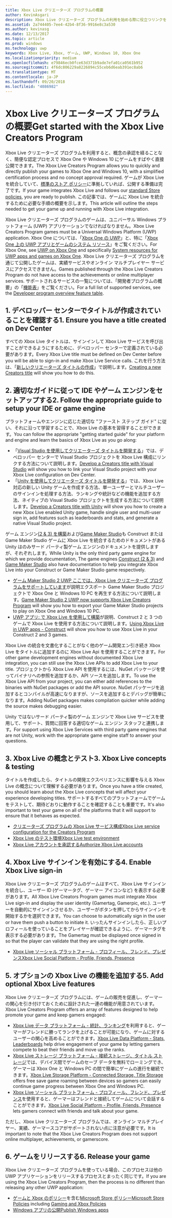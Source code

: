 ```yaml
---
title: Xbox Live クリエーターズ プログラムの概要
author: KevinAsgari
description: Xbox Live クリエーターズ プログラムの利用を始める際に役立つリンクを紹介します。
ms.assetid: 2a744405-7ee4-42b4-8f36-9916e8c3a530
ms.author: kevinasg
ms.date: 12/13/2017
ms.topic: article
ms.prod: windows
ms.technology: uwp
keywords: Xbox Live, Xbox, ゲーム, UWP, Windows 10, Xbox One
ms.localizationpriority: medium
ms.openlocfilehash: e79846ecb0fce63d371b9ade7efa01ca0561b952
ms.sourcegitcommit: 4f6dc806229a8226894c55ceb6d6eab391ec8ab6
ms.translationtype: MT
ms.contentlocale: ja-JP
ms.lasthandoff: 09/20/2018
ms.locfileid: "4086982"
---
```

# <a name="get-started-with-the-xbox-live-creators-program"></a><span data-ttu-id="51ed6-104">Xbox Live クリエーターズ プログラムの概要</span><span class="sxs-lookup"><span data-stu-id="51ed6-104">Get started with the Xbox Live Creators Program</span></span>
 
<span data-ttu-id="51ed6-105">Xbox Live クリエーターズ プログラムを利用すると、概念の承認を経ることなく、簡便な認定プロセスで Xbox One や Windows 10 にゲームをすばやく直接公開できます。</span><span class="sxs-lookup"><span data-stu-id="51ed6-105">The Xbox Live Creators Program allows you to quickly and directly publish your games to Xbox One and Windows 10, with a simplified certification process and no concept approval required.</span></span> <span data-ttu-id="51ed6-106">ゲームが Xbox Live を統合していて、[標準のストア ポリシー](https://msdn.microsoft.com/en-us/library/windows/apps/dn764944.aspx)に準拠していれば、公開する準備は完了です。</span><span class="sxs-lookup"><span data-stu-id="51ed6-106">If your game integrates Xbox Live and follows our [standard Store policies](https://msdn.microsoft.com/en-us/library/windows/apps/dn764944.aspx), you are ready to publish.</span></span> <span data-ttu-id="51ed6-107">この記事では、ゲームに Xbox Live を統合するために必要な手順の概要を示します。</span><span class="sxs-lookup"><span data-stu-id="51ed6-107">This article will outline the steps needed to get your game up and running with Xbox Live integration.</span></span> 

<span data-ttu-id="51ed6-108">Xbox Live クリエーターズ プログラムのゲームは、ユニバーサル Windows プラットフォーム (UWP) アプリケーションでなければなりません。</span><span class="sxs-lookup"><span data-stu-id="51ed6-108">Xbox Live Creators Program games must be a Universal Windows Platform (UWP) application.</span></span> <span data-ttu-id="51ed6-109">Xbox One については、「[Xbox One の UWP](https://msdn.microsoft.com/en-us/windows/uwp/xbox-apps/index)」と、特に「[Xbox One 上の UWP アプリとゲームのシステム リソース](https://msdn.microsoft.com/en-us/windows/uwp/xbox-apps/system-resource-allocation)」をご覧ください。</span><span class="sxs-lookup"><span data-stu-id="51ed6-109">For Xbox One, see [UWP on Xbox One](https://msdn.microsoft.com/en-us/windows/uwp/xbox-apps/index) and specifically [System resources for UWP apps and games on Xbox One](https://msdn.microsoft.com/en-us/windows/uwp/xbox-apps/system-resource-allocation).</span></span> <span data-ttu-id="51ed6-110">Xbox Live クリエーターズ プログラムを通じて公開したゲームは、実績サービスやオンライン マルチプレイヤー サービスにアクセスできません。</span><span class="sxs-lookup"><span data-stu-id="51ed6-110">Games published through the Xbox Live Creators Program do not have access to the achievements or online multiplayer services.</span></span> <span data-ttu-id="51ed6-111">サポートされるサービスの一覧については、「開発者プログラムの概要」の「[機能表](https://docs.microsoft.com/en-us/windows/uwp/xbox-live/developer-program-overview#feature-table)」をご覧ください。</span><span class="sxs-lookup"><span data-stu-id="51ed6-111">For a full list of supported services, see the [Developer program overview feature table](https://docs.microsoft.com/en-us/windows/uwp/xbox-live/developer-program-overview#feature-table).</span></span>

## <a name="1-ensure-you-have-a-title-created-on-dev-center"></a><span data-ttu-id="51ed6-112">1. デベロッパー センターでタイトルが作成されていることを確認する</span><span class="sxs-lookup"><span data-stu-id="51ed6-112">1. Ensure you have a title created on Dev Center</span></span>
<span data-ttu-id="51ed6-113">すべての Xbox Live タイトルは、サインインして Xbox Live サービスを呼び出すことができるようにするために、デベロッパー センターで定義されている必要があります。</span><span class="sxs-lookup"><span data-stu-id="51ed6-113">Every Xbox Live title must be defined on Dev Center before you will be able to sign-in and make Xbox Live Service calls.</span></span>  <span data-ttu-id="51ed6-114">これを行う方法は、「[新しいクリエーターズ タイトルの作成](create-and-test-a-new-creators-title.md)」で説明します。</span><span class="sxs-lookup"><span data-stu-id="51ed6-114">[Creating a new Creators title](create-and-test-a-new-creators-title.md) will show you how to do this.</span></span>

## <a name="2-follow-the-appropriate-guide-to-setup-your-ide-or-game-engine"></a><span data-ttu-id="51ed6-115">2. 適切なガイドに従って IDE やゲーム エンジンをセットアップする</span><span class="sxs-lookup"><span data-stu-id="51ed6-115">2. Follow the appropriate guide to setup your IDE or game engine</span></span>
<span data-ttu-id="51ed6-116">プラットフォームやエンジンに応じた適切な "ファースト ステップ ガイド" に従い、それに沿って学習することで、Xbox Live の基本を習得することができます。</span><span class="sxs-lookup"><span data-stu-id="51ed6-116">You can follow the appropriate "getting started guide" for your platform and engine and learn the basics of Xbox Live as you go along:</span></span>

* <span data-ttu-id="51ed6-117">「[Visual Studio を使用してクリエーターズ タイトルを開発する](develop-creators-title-with-visual-studio.md)」では、デベロッパー センターで Visual Studio プロジェクトを Xbox Live 構成にリンクする方法について説明します。</span><span class="sxs-lookup"><span data-stu-id="51ed6-117">[Develop a Creators title with Visual Studio](develop-creators-title-with-visual-studio.md) will show you how to link your Visual Studio project with your Xbox Live configuration on Dev Center.</span></span>
* <span data-ttu-id="51ed6-118">「[Unity を使用してクリエーターズ タイトルを開発する](develop-creators-title-with-unity.md)」では、Xbox Live 対応の新しい Unity ゲームを作成する方法、単一ユーザーとマルチユーザーのサインインを処理する方法、ランキングや統計などの機能を追加する方法、ネイティブの Visual Studio プロジェクトを生成する方法について説明します。</span><span class="sxs-lookup"><span data-stu-id="51ed6-118">[Develop a Creators title with Unity](develop-creators-title-with-unity.md) will show you how to create a new Xbox Live enabled Unity game, handle single user and multi-user sign in, add features such as leaderboards and stats, and generate a native Visual Studio project.</span></span>

<span data-ttu-id="51ed6-119">ゲーム エンジン[(2 & 3) を構築](https://www.scirra.com/construct2)および[Game Maker Studio](https://www.yoyogames.com/gamemaker)も Construct または Game Maker Studio ゲームに Xbox Live を統合するためのドキュメントがある Unity はのみサード パーティ製ゲーム エンジンのドキュメントを提供しますが、それぞれします。</span><span class="sxs-lookup"><span data-stu-id="51ed6-119">While Unity is the only third party game engine for which we provide documentation, The game engines [Construct (2 & 3)](https://www.scirra.com/construct2) and [Game Maker Studio](https://www.yoyogames.com/gamemaker) also have documentation to help you integrate Xbox Live into your Construct or Game Maker Studio game respectively.</span></span>

* <span data-ttu-id="51ed6-120">[ゲーム Maker Studio 2 UWP ここでは、Xbox Live クリエーターズ プログラムをサポートしています](https://www.yoyogames.com/gamemaker/xblc)が説明エクスポート Game Maker Studio プロジェクトで Xbox One と Windows 10 PC を再生する方法について説明します。</span><span class="sxs-lookup"><span data-stu-id="51ed6-120">[Game Maker Studio 2 UWP now supports Xbox Live Creators Program](https://www.yoyogames.com/gamemaker/xblc) will show you how to export your Game Maker Studio projects to play on Xbox One and Windows 10 PC.</span></span>
* <span data-ttu-id="51ed6-121">[UWP アプリ: で Xbox Live を使用して構築](https://www.scirra.com/tutorials/9540/using-xbox-live-in-uwp-apps)が説明、Construct 2 と 3 つのゲームで Xbox Live を使用する方法について説明します。</span><span class="sxs-lookup"><span data-stu-id="51ed6-121">[Using Xbox Live in UWP apps - Construct](https://www.scirra.com/tutorials/9540/using-xbox-live-in-uwp-apps) will show you how to use Xbox Live in your Construct 2 and 3 games.</span></span>

<span data-ttu-id="51ed6-122">Xbox Live の統合を文書化することがなく他のゲーム開発エン引き続き Xbox Live をタイトルに追加するのに Xbox Live Api を使用することができます。</span><span class="sxs-lookup"><span data-stu-id="51ed6-122">For other game development engines without documented Xbox Live integration, you can still use the Xbox Live APIs to add Xbox Live to your title.</span></span> <span data-ttu-id="51ed6-123">プロジェクトから Xbox Live API を使用するには、NuGet パッケージを使ってバイナリへの参照を追加するか、API ソースを追加します。</span><span class="sxs-lookup"><span data-stu-id="51ed6-123">To use the Xbox Live API from your project, you can either add references to the binaries with NuGet packages or add the API source.</span></span> <span data-ttu-id="51ed6-124">NuGet パッケージを追加するとコンパイルが高速になりますが、ソースを追加するとデバッグが簡単になります。</span><span class="sxs-lookup"><span data-stu-id="51ed6-124">Adding NuGet packages makes compilation quicker while adding the source makes debugging easier.</span></span>

<span data-ttu-id="51ed6-125">Unity ではないサード パーティ製のゲーム エンジンで Xbox Live サービスを使用して、サポート、質問に回答する適切なゲーム エンジン スタッフと連携します。</span><span class="sxs-lookup"><span data-stu-id="51ed6-125">For support using Xbox Live Services with third party game engines that are not Unity, work with the appropriate game engine staff to answer your questions.</span></span>

## <a name="3-xbox-live-concepts--testing"></a><span data-ttu-id="51ed6-126">3. Xbox Live の概念とテスト</span><span class="sxs-lookup"><span data-stu-id="51ed6-126">3. Xbox Live concepts & testing</span></span>
<span data-ttu-id="51ed6-127">タイトルを作成したら、タイトルの開発エクスペリエンスに影響を与える Xbox Live の概念について理解する必要があります。</span><span class="sxs-lookup"><span data-stu-id="51ed6-127">Once you have a title created, you should learn about the Xbox Live concepts that will affect your experience developing titles.</span></span> <span data-ttu-id="51ed6-128">サポートするすべてのプラットフォームでゲームをテストして、期待どおりに動作することを確認することも重要です。</span><span class="sxs-lookup"><span data-stu-id="51ed6-128">It's also important to test your game on all of the platforms that it will support to ensure that it behaves as expected.</span></span>

- [<span data-ttu-id="51ed6-129">クリエーターズ プログラムの Xbox Live サービス構成</span><span class="sxs-lookup"><span data-stu-id="51ed6-129">Xbox Live service configuration for the Creators Program</span></span>](xbox-live-service-configuration-creators.md)
- [<span data-ttu-id="51ed6-130">Xbox Live のテスト環境</span><span class="sxs-lookup"><span data-stu-id="51ed6-130">Xbox Live test environment</span></span>](../xbox-live-sandboxes.md)
- [<span data-ttu-id="51ed6-131">Xbox Live アカウントを承認する</span><span class="sxs-lookup"><span data-stu-id="51ed6-131">Authorize Xbox Live accounts</span></span>](authorize-xbox-live-accounts.md)

## <a name="4-enable-xbox-live-sign-in"></a><span data-ttu-id="51ed6-132">4. Xbox Live サインインを有効にする</span><span class="sxs-lookup"><span data-stu-id="51ed6-132">4. Enable Xbox Live sign-in</span></span>
<span data-ttu-id="51ed6-133">Xbox Live クリエーターズ プログラムのゲームはすべて、Xbox Live サインインを統合し、ユーザー ID (ゲーマータグ、ゲーマー アイコンなど) を表示する必要があります。</span><span class="sxs-lookup"><span data-stu-id="51ed6-133">All Xbox Live Creators Program games must integrate Xbox Live sign-in and display the user identity (Gamertag, Gamerpic, etc.).</span></span> <span data-ttu-id="51ed6-134">ユーザーを自動的にサインインさせるか、ユーザーがボタンを押してからサインインを開始するかを選択できます。</span><span class="sxs-lookup"><span data-stu-id="51ed6-134">You can choose to automatically sign in the user or have them push a button to initiate it.</span></span> <span data-ttu-id="51ed6-135">いったんサインインしたら、正しいプロフィールを使っていることをプレイヤーが確認できるように、ゲーマータグを表示する必要があります。</span><span class="sxs-lookup"><span data-stu-id="51ed6-135">The Gamertag must be displayed once signed in so that the player can validate that they are using the right profile.</span></span>

- [<span data-ttu-id="51ed6-136">Xbox Live ソーシャル プラットフォーム - プロフィール、フレンド、プレゼンス</span><span class="sxs-lookup"><span data-stu-id="51ed6-136">Xbox Live Social Platform - Profile, Friends, Presence</span></span>](../social-platform/social-platform.md)

## <a name="5-add-optional-xbox-live-features"></a><span data-ttu-id="51ed6-137">5. オプションの Xbox Live の機能を追加する</span><span class="sxs-lookup"><span data-stu-id="51ed6-137">5. Add optional Xbox Live features</span></span>

<span data-ttu-id="51ed6-138">Xbox Live クリエーターズ プログラムには、ゲームの販売を促進し、ゲーマーの関心を引き付けておくために設計された一連の機能が用意されています。</span><span class="sxs-lookup"><span data-stu-id="51ed6-138">Xbox Live Creators Program offers an array of features designed to help promote your game and keep gamers engaged:</span></span>

- <span data-ttu-id="51ed6-139">[Xbox Live データ プラットフォーム - 統計、ランキング](../data-platform/data-platform.md)を利用すると、ゲーマーがフレンドに勝ってランクを上げることが可能になり、ゲームに対するユーザーの関心を高めることができます。</span><span class="sxs-lookup"><span data-stu-id="51ed6-139">[Xbox Live Data Platform - Stats, Leaderboards](../data-platform/data-platform.md) help drive engagement of your game by letting gamers compete to beat their friends and move up the ranks.</span></span>
- <span data-ttu-id="51ed6-140">[Xbox Live ストレージ プラットフォーム - 接続ストレージ、タイトル ストレージ](../storage-platform/storage-platform.md)では、デバイス間でゲームのセーブ データを無料でローミングでき、ゲーマーは Xbox One と Windows PC の間で簡単にゲームの進行を継続できます。</span><span class="sxs-lookup"><span data-stu-id="51ed6-140">[Xbox Live Storage Platform - Connected Storage, Title Storage](../storage-platform/storage-platform.md) offers free save game roaming between devices so gamers can easily continue game progress between Xbox One and Windows PC.</span></span>
- <span data-ttu-id="51ed6-141">[Xbox Live ソーシャル プラットフォーム - プロフィール、フレンド、プレゼンス](../social-platform/social-platform.md)を使用すると、ゲーマーはフレンドと接続してゲームについて会話することができます。</span><span class="sxs-lookup"><span data-stu-id="51ed6-141">[Xbox Live Social Platform - Profile, Friends, Presence](../social-platform/social-platform.md) lets gamers connect with friends and talk about your game.</span></span>

<span data-ttu-id="51ed6-142">ただし、Xbox Live クリエーターズ プログラムでは、オンライン マルチプレイヤー、実績、ゲーマースコアがサポートされない点に注意が必要です。</span><span class="sxs-lookup"><span data-stu-id="51ed6-142">It is important to note that the Xbox Live Creators Program does not support online multiplayer, achievements, or gamerscore.</span></span>

## <a name="6-release-your-game"></a><span data-ttu-id="51ed6-143">6. ゲームをリリースする</span><span class="sxs-lookup"><span data-stu-id="51ed6-143">6. Release your game</span></span>

<span data-ttu-id="51ed6-144">Xbox Live クリエーターズ プログラムを使っている場合、このプロセスは他の UWP アプリケーションをリリースするプロセスとまったく同じです。</span><span class="sxs-lookup"><span data-stu-id="51ed6-144">If you are using the Xbox Live Creators Program, then the process is no different than releasing any other UWP application:</span></span>

- <span data-ttu-id="51ed6-145">[ゲームと Xbox のポリシー](https://msdn.microsoft.com/en-us/library/windows/apps/dn764944.aspx#pol_10_13)を含む[Microsoft Store ポリシー](https://msdn.microsoft.com/en-us/library/windows/apps/dn764944.aspx)</span><span class="sxs-lookup"><span data-stu-id="51ed6-145">[Microsoft Store Policies](https://msdn.microsoft.com/en-us/library/windows/apps/dn764944.aspx) including [Gaming and Xbox Policies](https://msdn.microsoft.com/en-us/library/windows/apps/dn764944.aspx#pol_10_13)</span></span>
- [<span data-ttu-id="51ed6-146">Windows アプリの公開</span><span class="sxs-lookup"><span data-stu-id="51ed6-146">Publish Windows apps</span></span>](https://developer.microsoft.com/en-us/store/publish-apps)